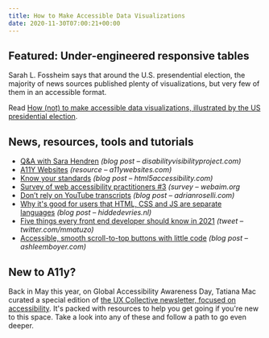 ```yaml
---
title: How to Make Accessible Data Visualizations
date: 2020-11-30T07:00:21+00:00
---
```


## Featured: Under-engineered responsive tables

Sarah L. Fossheim says that around the U.S. presendential election, the majority of news sources published plenty of visualizations, but very few of them in an accessible format.

Read [How (not) to make accessible data visualizations, illustrated by the US presidential election](https://fossheim.io/writing/posts/accessible-dataviz-us-elections/).

## News, resources, tools and tutorials

* [Q&A with Sara Hendren](https://disabilityvisibilityproject.com/2020/08/03/qa-with-sara-hendren/) _(blog post – disabilityvisibilityproject.com)_
* [A11Y Websites](https://www.a11ywebsites.com) _(resource – a11ywebsites.com)_
* [Know your standards](https://html5accessibility.com/stuff/2020/11/24/know-your-standards/) _(blog post – html5accessibility.com)_
* [Survey of web accessibility practitioners #3](https://webaim.org/projects/practitionersurvey3/) _(survey – webaim.org_
* [Don’t rely on YouTube transcripts](https://adrianroselli.com/2020/11/dont-rely-on-youtube-transcripts.html) _(blog post – adrianroselli.com)_
* [Why it's good for users that HTML, CSS and JS are separate languages](https://hiddedevries.nl/en/blog/2020-11-25-why-its-good-for-users-that-html-css-and-js-are-separate-languages) _(blog post – hiddedevries.nl)_
* [Five things every front end developer should know in 2021](https://twitter.com/mmatuzo/status/1330778441554288647) _(tweet – twitter.com/mmatuzo)_
* [Accessible, smooth scroll-to-top buttons with little code](https://ashleemboyer.com/accessible-smooth-scroll-to-top-buttons-with-little-code) _(blog post – ashleemboyer.com)_

## New to A11y?

Back in May this year, on Global Accessibility Awareness Day, Tatiana Mac curated a special edition of [the UX Collective newsletter, focused on accessibility](https://mailchi.mp/uxdesign/tatiana-mac-global-accessibility-day). It's packed with resources to help you get going if you're new to this space. Take a look into any of these and follow a path to go even deeper.